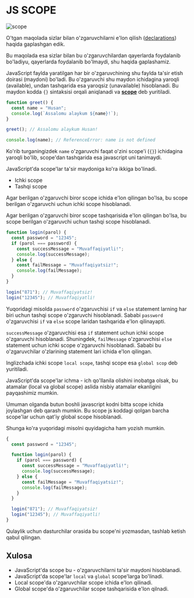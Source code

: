 # JS SCOPE

![scope](https://i.ibb.co/jhKJwm7/scope.jpg)

O'tgan maqolada sizlar bilan o'zgaruvchilarni e'lon qilish ([declarations]()) haqida gaplashgan edik.

Bu maqolada esa sizlar bilan bu o'zgaruvchilardan qayerlarda foydalanib bo'ladiyu, qayerlarda foydalanib bo'lmaydi, shu haqida gaplashamiz.

JavaScript faylda yaratilgan har bir o'zgaruvchining shu faylda ta'sir etish doirasi (maydoni) bo'ladi. Bu o'zgaruvchi shu maydon ichidagina yaroqli (available), undan tashqarida esa yaroqsiz (unavailable) hisoblanadi. Bu maydon kodda `{}` sintaksisi orqali aniqlanadi va [**scope**](https://developer.mozilla.org/en-US/docs/Glossary/Scope) deb yuritiladi.

```js
function greet() {
  const name = "Husan";
  console.log(`Assalomu alaykum ${name}!`);
}

greet(); // Assalomu alaykum Husan!

console.log(name); // ReferenceError: name is not defined
```

Ko'rib turganingizdek `name` o'zgaruvchi faqat o'zini scope'i (`{}`) ichidagina yaroqli bo'lib, scope'dan tashqarida esa javascript uni tanimaydi.

JavaScript'da scope'lar ta'sir maydoniga ko'ra ikkiga bo'linadi.

- Ichki scope
- Tashqi scope

Agar berilgan o'zgaruvchi biror scope ichida e'lon qilingan bo'lsa, bu scope berilgan o'zgaruvchi uchun ichki scope hisoblanadi.

Agar berilgan o'zgaruvchi biror scope tashqarisida e'lon qilingan bo'lsa, bu scope berilgan o'zgaruvchi uchun tashqi scope hisoblanadi.

```js
function login(parol) {
  const password = "12345";
  if (parol === password) {
    const successMessage = "Muvaffaqiyatli!";
    console.log(successMessage);
  } else {
    const failMessage = "Muvaffaqiyatsiz!";
    console.log(failMessage);
  }
}

login("871"); // Muvaffaqiyatsiz!
login("12345"); // Muvaffaqiyatli!
```

Yuqoridagi misolda `password` o'zgaruvchisi `if` va `else` statement larning har biri uchun tashqi scope o'zgaruvchi hisoblanadi. Sababi `password` o'zgaruvchisi `if` va `else` scope laridan tashqarida e'lon qilinayapti.

`successMessage` o'zgaruvchisi esa `if` statement uchun ichki scope o'zgaruvchi hisoblanadi. Shuningdek, `failMessage` o'zgaruvchisi `else` statement uchun ichki scope o'zgaruvchi hisoblanadi. Sababi bu o'zgaruvchilar o'zlarining statement lari ichida e'lon qilingan.

Inglizchada ichki scope `local scope`, tashqi scope esa `global scop` deb yuritiladi.

JavaScript'da scope'lar ichma - ich qo'llanila olishini inobatga olsak, bu atamalar (local va global scope) aslida nisbiy atamalar ekanligini payqashimiz mumkin.

Umuman olganda butun boshli javascript kodni bitta scope ichida joylashgan deb qarash mumkin. Bu scope js koddagi qolgan barcha scope'lar uchun qat'iy global scope hisoblanadi.

Shunga ko'ra yuqoridagi misolni quyidagicha ham yozish mumkin.

```js
{
  const password = "12345";

  function login(parol) {
    if (parol === password) {
      const successMessage = "Muvaffaqiyatli!";
      console.log(successMessage);
    } else {
      const failMessage = "Muvaffaqiyatsiz!";
      console.log(failMessage);
    }
  }

  login("871"); // Muvaffaqiyatsiz!
  login("12345"); // Muvaffaqiyatli!
}
```

Qulaylik uchun dasturchilar orasida bu scope'ni yozmasdan, tashlab ketish qabul qilingan.

## Xulosa

- JavaScript'da scope bu - o'zgaruvchilarni ta'sir maydoni hisoblanadi.
- JavaScript'da scope'lar `local` va `global` scope'larga bo'linadi.
- Local scope'da o'zgaruvchilar scope ichida e'lon qilinadi.
- Global scope'da o'zgaruvchilar scope tashqarisida e'lon qilnadi.
